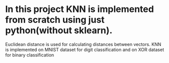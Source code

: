 # In this project KNN is implemented from scratch using just python(without sklearn). 
Euclidean distance is used for calculating distances between vectors.
KNN is implemented on MNIST dataset for digit classification and on 
XOR dataset for binary classification
